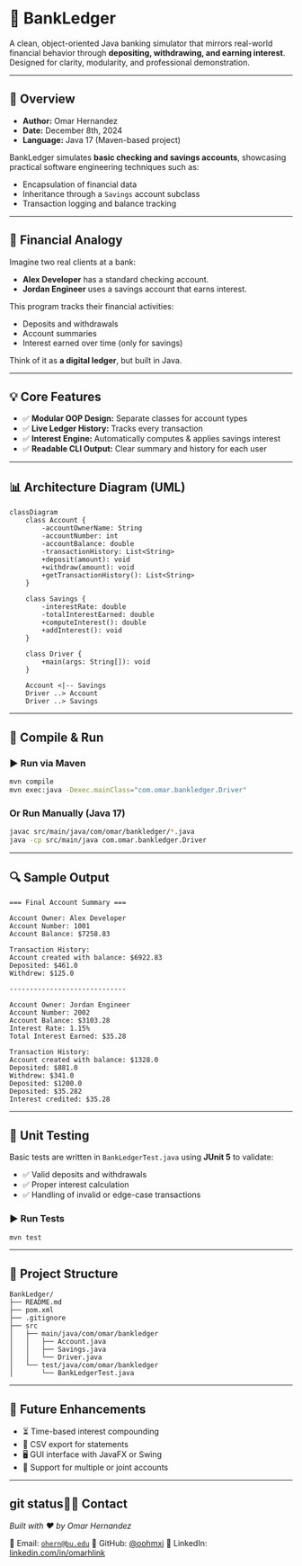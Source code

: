 # 🏦 BankLedger

A clean, object-oriented Java banking simulator that mirrors real-world financial behavior through **depositing, withdrawing, and earning interest**. Designed for clarity, modularity, and professional demonstration.

---

## 📌 Overview

- **Author:** Omar Hernandez
- **Date:** December 8th, 2024
- **Language:** Java 17 (Maven-based project)

BankLedger simulates **basic checking and savings accounts**, showcasing practical software engineering techniques such as:

- Encapsulation of financial data
- Inheritance through a `Savings` account subclass
- Transaction logging and balance tracking

---

## 💸 Financial Analogy

Imagine two real clients at a bank:

- **Alex Developer** has a standard checking account.
- **Jordan Engineer** uses a savings account that earns interest.

This program tracks their financial activities:

- Deposits and withdrawals
- Account summaries
- Interest earned over time (only for savings)

Think of it as **a digital ledger**, but built in Java.

---

## 💡 Core Features

- ✅ **Modular OOP Design:** Separate classes for account types
- ✅ **Live Ledger History:** Tracks every transaction
- ✅ **Interest Engine:** Automatically computes & applies savings interest
- ✅ **Readable CLI Output:** Clear summary and history for each user

---

## 📊 Architecture Diagram (UML)

```mermaid
classDiagram
    class Account {
        -accountOwnerName: String
        -accountNumber: int
        -accountBalance: double
        -transactionHistory: List<String>
        +deposit(amount): void
        +withdraw(amount): void
        +getTransactionHistory(): List<String>
    }

    class Savings {
        -interestRate: double
        -totalInterestEarned: double
        +computeInterest(): double
        +addInterest(): void
    }

    class Driver {
        +main(args: String[]): void
    }

    Account <|-- Savings
    Driver ..> Account
    Driver ..> Savings
```

---

## 🧪 Compile & Run

### ▶️ Run via Maven

```bash
mvn compile
mvn exec:java -Dexec.mainClass="com.omar.bankledger.Driver"
```

### Or Run Manually (Java 17)

```bash
javac src/main/java/com/omar/bankledger/*.java
java -cp src/main/java com.omar.bankledger.Driver
```

---

## 🔍 Sample Output

```
=== Final Account Summary ===

Account Owner: Alex Developer
Account Number: 1001
Account Balance: $7258.83

Transaction History:
Account created with balance: $6922.83
Deposited: $461.0
Withdrew: $125.0

-----------------------------

Account Owner: Jordan Engineer
Account Number: 2002
Account Balance: $3103.28
Interest Rate: 1.15%
Total Interest Earned: $35.28

Transaction History:
Account created with balance: $1328.0
Deposited: $881.0
Withdrew: $341.0
Deposited: $1200.0
Deposited: $35.282
Interest credited: $35.28
```

---

## 🧪 Unit Testing

Basic tests are written in `BankLedgerTest.java` using **JUnit 5** to validate:

- ✅ Valid deposits and withdrawals
- ✅ Proper interest calculation
- ✅ Handling of invalid or edge-case transactions

### ▶️ Run Tests

```bash
mvn test
```

---

## 📁 Project Structure

```
BankLedger/
├── README.md
├── pom.xml
├── .gitignore
├── src
│   ├── main/java/com/omar/bankledger
│   │   ├── Account.java
│   │   ├── Savings.java
│   │   └── Driver.java
│   └── test/java/com/omar/bankledger
│       └── BankLedgerTest.java
```

---

## 🚀 Future Enhancements

- ⏳ Time-based interest compounding
- 🧾 CSV export for statements
- 🖥️ GUI interface with JavaFX or Swing
- 🏦 Support for multiple or joint accounts

---

## git status👨‍💻 Contact

*Built with ❤️ by Omar Hernandez*

📧 Email: [`ohern@bu.edu`](mailto:ohern@bu.edu)
🐙 GitHub: [@oohmxi](https://github.com/oohmxi)
🔗 LinkedIn: [linkedin.com/in/omarhlink](https://www.linkedin.com/in/omarhlink/)
